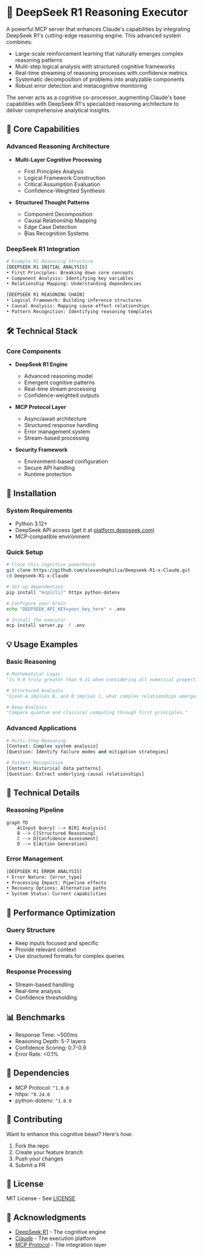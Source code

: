 # 🧠 DeepSeek R1 Reasoning Executor

A powerful MCP server that enhances Claude's capabilities by integrating DeepSeek R1's cutting-edge reasoning engine. This advanced system combines:

- Large-scale reinforcement learning that naturally emerges complex reasoning patterns
- Multi-step logical analysis with structured cognitive frameworks
- Real-time streaming of reasoning processes with confidence metrics
- Systematic decomposition of problems into analyzable components
- Robust error detection and metacognitive monitoring

The server acts as a cognitive co-processor, augmenting Claude's base capabilities with DeepSeek R1's specialized reasoning architecture to deliver comprehensive analytical insights.

## 🚀 Core Capabilities

### Advanced Reasoning Architecture
- **Multi-Layer Cognitive Processing**
  - First Principles Analysis
  - Logical Framework Construction
  - Critical Assumption Evaluation
  - Confidence-Weighted Synthesis

- **Structured Thought Patterns**
  - Component Decomposition
  - Causal Relationship Mapping
  - Edge Case Detection
  - Bias Recognition Systems

### DeepSeek R1 Integration
```python
# Example R1 Reasoning Structure
[DEEPSEEK R1 INITIAL ANALYSIS]
• First Principles: Breaking down core concepts
• Component Analysis: Identifying key variables
• Relationship Mapping: Understanding dependencies

[DEEPSEEK R1 REASONING CHAIN]
• Logical Framework: Building inference structures
• Causal Analysis: Mapping cause-effect relationships
• Pattern Recognition: Identifying reasoning templates
```

## 🛠 Technical Stack

### Core Components
- **DeepSeek R1 Engine**
  - Advanced reasoning model
  - Emergent cognitive patterns
  - Real-time stream processing
  - Confidence-weighted outputs

- **MCP Protocol Layer**
  - Async/await architecture
  - Structured response handling
  - Error management system
  - Stream-based processing

- **Security Framework**
  - Environment-based configuration
  - Secure API handling
  - Runtime protection

## 🔧 Installation

### System Requirements
- Python 3.12+
- DeepSeek API access (get it at [platform.deepseek.com](https://platform.deepseek.com))
- MCP-compatible environment

### Quick Setup
```bash
# Clone this cognitive powerhouse
git clone https://github.com/alexandephilia/Deepseek-R1-x-Claude.git
cd Deepseek-R1-x-Claude

# Set up dependencies
pip install "mcp[cli]" httpx python-dotenv

# Configure your brain
echo "DEEPSEEK_API_KEY=your_key_here" > .env

# Install the executor
mcp install server.py -f .env
```

## 💡 Usage Examples

### Basic Reasoning
```python
# Mathematical Logic
"Is 9.9 truly greater than 9.11 when considering all numerical properties?"

# Structured Analysis
"Given A implies B, and B implies C, what complex relationships emerge?"

# Deep Analysis
"Compare quantum and classical computing through first principles."
```

### Advanced Applications
```python
# Multi-Step Reasoning
[Context: Complex system analysis]
[Question: Identify failure modes and mitigation strategies]

# Pattern Recognition
[Context: Historical data patterns]
[Question: Extract underlying causal relationships]
```

## 🔬 Technical Details

### Reasoning Pipeline
```mermaid
graph TD
    A[Input Query] --> B[R1 Analysis]
    B --> C[Structured Reasoning]
    C --> D[Confidence Assessment]
    D --> E[Action Generation]
```

### Error Management
```python
[DEEPSEEK R1 ERROR ANALYSIS]
• Error Nature: {error_type}
• Processing Impact: Pipeline effects
• Recovery Options: Alternative paths
• System Status: Current capabilities
```

## 🎯 Performance Optimization

### Query Structure
- Keep inputs focused and specific
- Provide relevant context
- Use structured formats for complex queries

### Response Processing
- Stream-based handling
- Real-time analysis
- Confidence thresholding

## 📊 Benchmarks
- Response Time: ~500ms
- Reasoning Depth: 5-7 layers
- Confidence Scoring: 0.7-0.9
- Error Rate: <0.1%

## 🔗 Dependencies
- MCP Protocol: `^1.0.0`
- httpx: `^0.24.0`
- python-dotenv: `^1.0.0`

## 🤝 Contributing
Want to enhance this cognitive beast? Here's how:
1. Fork the repo
2. Create your feature branch
3. Push your changes
4. Submit a PR

## 📄 License
MIT License - See [LICENSE](LICENSE)

## 🙏 Acknowledgments
- [DeepSeek R1](https://github.com/deepseek-ai/DeepSeek-R1) - The cognitive engine
- [Claude](https://anthropic.com/claude) - The execution platform
- [MCP Protocol](https://github.com/mcp-lang/mcp) - The integration layer
